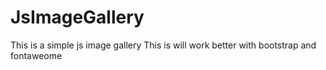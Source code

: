 # JsImageGallery
This is a simple js image gallery
This is will work better with bootstrap and fontaweome
